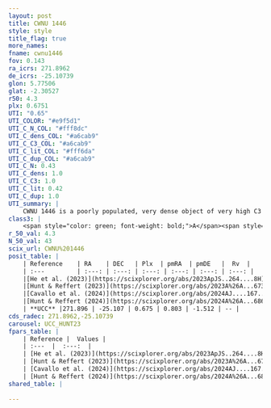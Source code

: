 ```yaml
---
layout: post
title: CWNU 1446
style: style
title_flag: true
more_names: 
fname: cwnu1446
fov: 0.143
ra_icrs: 271.8962
de_icrs: -25.10739
glon: 5.77506
glat: -2.30527
r50: 4.3
plx: 0.6751
UTI: "0.65"
UTI_COLOR: "#e9f5d1"
UTI_C_N_COL: "#fff8dc"
UTI_C_dens_COL: "#a6cab9"
UTI_C_C3_COL: "#a6cab9"
UTI_C_lit_COL: "#fff6da"
UTI_C_dup_COL: "#a6cab9"
UTI_C_N: 0.43
UTI_C_dens: 1.0
UTI_C_C3: 1.0
UTI_C_lit: 0.42
UTI_C_dup: 1.0
UTI_summary: |
    CWNU 1446 is a poorly populated, very dense object of very high C3 quality. It was recently reported in the literature.
class3: |
    <span style="color: green; font-weight: bold;">A</span><span style="color: green; font-weight: bold;">A</span>
r_50_val: 4.3
N_50_val: 43
scix_url: CWNU%201446
posit_table: |
    | Reference    | RA    | DEC   | Plx  | pmRA  | pmDE   |  Rv  |
    | :---         | :---: | :---: | :---: | :---: | :---: | :---: |
    |[He et al. (2023)](https://scixplorer.org/abs/2023ApJS..264....8H) | 271.893 | -25.113 | 0.675 | 0.81 | -1.51 | -- |
    |[Hunt & Reffert (2023)](https://scixplorer.org/abs/2023A%26A...673A.114H) | 271.89 | -25.119 | 0.659 | 0.806 | -1.515 | -- |
    |[Cavallo et al. (2024)](https://scixplorer.org/abs/2024AJ....167...12C) | 271.896 | -25.112 | 0.658 | -- | -- | -- |
    |[Hunt & Reffert (2024)](https://scixplorer.org/abs/2024A%26A...686A..42H) | 271.89 | -25.119 | 0.659 | 0.806 | -1.515 | -- |
    | **UCC** |271.896 | -25.107 | 0.675 | 0.803 | -1.512 | -- | 
cds_radec: 271.8962,-25.10739
carousel: UCC_HUNT23
fpars_table: |
    | Reference |  Values |
    | :---  |  :---:  |
    | [He et al. (2023)](https://scixplorer.org/abs/2023ApJS..264....8H) | `A0=2.3, m-M=10.75, logAge=7.4` |
    | [Hunt & Reffert (2023)](https://scixplorer.org/abs/2023A%26A...673A.114H) | `AV50=1.963, diffAV50=1.951, MOD50=10.739, logAge50=7.814` |
    | [Cavallo et al. (2024)](https://scixplorer.org/abs/2024AJ....167...12C) | `AV50=2.94, dMod50=10.26, logAge50=7.25, [Fe/H]50=-0.89` |
    | [Hunt & Reffert (2024)](https://scixplorer.org/abs/2024A%26A...686A..42H) | `MassJ=229.838` |
shared_table: |
    
---
```

